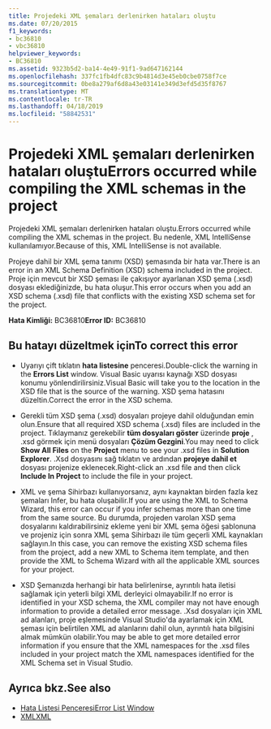 ```yaml
---
title: Projedeki XML şemaları derlenirken hataları oluştu
ms.date: 07/20/2015
f1_keywords:
- bc36810
- vbc36810
helpviewer_keywords:
- BC36810
ms.assetid: 9323b5d2-ba14-4e49-91f1-9ad647162144
ms.openlocfilehash: 337fc1fb4dfc83c9b4814d3e45eb0cbe0758f7ce
ms.sourcegitcommit: 0be8a279af6d8a43e03141e349d3efd5d35f8767
ms.translationtype: MT
ms.contentlocale: tr-TR
ms.lasthandoff: 04/18/2019
ms.locfileid: "58842531"
---
```

# <a name="errors-occurred-while-compiling-the-xml-schemas-in-the-project"></a><span data-ttu-id="5a7e3-102">Projedeki XML şemaları derlenirken hataları oluştu</span><span class="sxs-lookup"><span data-stu-id="5a7e3-102">Errors occurred while compiling the XML schemas in the project</span></span>
<span data-ttu-id="5a7e3-103">Projedeki XML şemaları derlenirken hataları oluştu.</span><span class="sxs-lookup"><span data-stu-id="5a7e3-103">Errors occurred while compiling the XML schemas in the project.</span></span> <span data-ttu-id="5a7e3-104">Bu nedenle, XML IntelliSense kullanılamıyor.</span><span class="sxs-lookup"><span data-stu-id="5a7e3-104">Because of this, XML IntelliSense is not available.</span></span>  
  
 <span data-ttu-id="5a7e3-105">Projeye dahil bir XML şema tanımı (XSD) şemasında bir hata var.</span><span class="sxs-lookup"><span data-stu-id="5a7e3-105">There is an error in an XML Schema Definition (XSD) schema included in the project.</span></span> <span data-ttu-id="5a7e3-106">Proje için mevcut bir XSD şeması ile çakışıyor ayarlanan XSD şema (.xsd) dosyası eklediğinizde, bu hata oluşur.</span><span class="sxs-lookup"><span data-stu-id="5a7e3-106">This error occurs when you add an XSD schema (.xsd) file that conflicts with the existing XSD schema set for the project.</span></span>  
  
 <span data-ttu-id="5a7e3-107">**Hata Kimliği:** BC36810</span><span class="sxs-lookup"><span data-stu-id="5a7e3-107">**Error ID:** BC36810</span></span>  
  
## <a name="to-correct-this-error"></a><span data-ttu-id="5a7e3-108">Bu hatayı düzeltmek için</span><span class="sxs-lookup"><span data-stu-id="5a7e3-108">To correct this error</span></span>  
  
-   <span data-ttu-id="5a7e3-109">Uyarıyı çift tıklatın **hata listesine** penceresi.</span><span class="sxs-lookup"><span data-stu-id="5a7e3-109">Double-click the warning in the **Errors List** window.</span></span> <span data-ttu-id="5a7e3-110">Visual Basic uyarısı kaynağı XSD dosyası konumu yönlendirilirsiniz.</span><span class="sxs-lookup"><span data-stu-id="5a7e3-110">Visual Basic will take you to the location in the XSD file that is the source of the warning.</span></span> <span data-ttu-id="5a7e3-111">XSD şema hatasını düzeltin.</span><span class="sxs-lookup"><span data-stu-id="5a7e3-111">Correct the error in the XSD schema.</span></span>  
  
-   <span data-ttu-id="5a7e3-112">Gerekli tüm XSD şema (.xsd) dosyaları projeye dahil olduğundan emin olun.</span><span class="sxs-lookup"><span data-stu-id="5a7e3-112">Ensure that all required XSD schema (.xsd) files are included in the project.</span></span> <span data-ttu-id="5a7e3-113">Tıklaymanız gerekebilir **tüm dosyaları göster** üzerinde **proje** , .xsd görmek için menü dosyaları **Çözüm Gezgini**.</span><span class="sxs-lookup"><span data-stu-id="5a7e3-113">You may need to click **Show All Files** on the **Project** menu to see your .xsd files in **Solution Explorer**.</span></span> <span data-ttu-id="5a7e3-114">.Xsd dosyasını sağ tıklatın ve ardından **projeye dahil et** dosyası projenize eklenecek.</span><span class="sxs-lookup"><span data-stu-id="5a7e3-114">Right-click an .xsd file and then click **Include In Project** to include the file in your project.</span></span>  
  
-   <span data-ttu-id="5a7e3-115">XML ve şema Sihirbazı kullanıyorsanız, aynı kaynaktan birden fazla kez şemaları Infer, bu hata oluşabilir.</span><span class="sxs-lookup"><span data-stu-id="5a7e3-115">If you are using the XML to Schema Wizard, this error can occur if you infer schemas more than one time from the same source.</span></span> <span data-ttu-id="5a7e3-116">Bu durumda, projeden varolan XSD şema dosyalarını kaldırabilirsiniz ekleme yeni bir XML şema öğesi şablonuna ve projeniz için sonra XML şema Sihirbazı ile tüm geçerli XML kaynakları sağlayın.</span><span class="sxs-lookup"><span data-stu-id="5a7e3-116">In this case, you can remove the existing XSD schema files from the project, add a new XML to Schema item template, and then provide the XML to Schema Wizard with all the applicable XML sources for your project.</span></span>  
  
-   <span data-ttu-id="5a7e3-117">XSD Şemanızda herhangi bir hata belirlenirse, ayrıntılı hata iletisi sağlamak için yeterli bilgi XML derleyici olmayabilir.</span><span class="sxs-lookup"><span data-stu-id="5a7e3-117">If no error is identified in your XSD schema, the XML compiler may not have enough information to provide a detailed error message.</span></span> <span data-ttu-id="5a7e3-118">.Xsd dosyaları için XML ad alanları, proje eşlemesinde Visual Studio'da ayarlamak için XML şeması için belirtilen XML ad alanlarını dahil olun, ayrıntılı hata bilgisini almak mümkün olabilir.</span><span class="sxs-lookup"><span data-stu-id="5a7e3-118">You may be able to get more detailed error information if you ensure that the XML namespaces for the .xsd files included in your project match the XML namespaces identified for the XML Schema set in Visual Studio.</span></span>  
  
## <a name="see-also"></a><span data-ttu-id="5a7e3-119">Ayrıca bkz.</span><span class="sxs-lookup"><span data-stu-id="5a7e3-119">See also</span></span>

- [<span data-ttu-id="5a7e3-120">Hata Listesi Penceresi</span><span class="sxs-lookup"><span data-stu-id="5a7e3-120">Error List Window</span></span>](/visualstudio/ide/reference/error-list-window)
- [<span data-ttu-id="5a7e3-121">XML</span><span class="sxs-lookup"><span data-stu-id="5a7e3-121">XML</span></span>](../../../visual-basic/programming-guide/language-features/xml/index.md)
